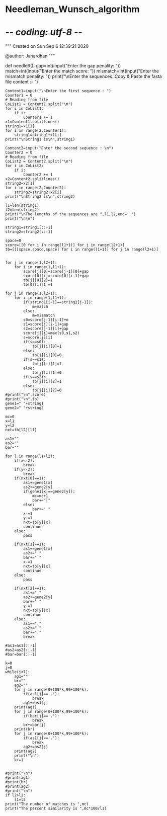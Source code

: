# Needleman_Wunsch_algorithm
# -*- coding: utf-8 -*-
"""
Created on Sun Sep  6 12:39:21 2020

@author: Janardhan
"""


def needle6():
    gap=int(input("Enter the gap penality: "))
    match=int(input("Enter the match score: "))
    mismatch=int(input("Enter the mismatch penality: "))
    print("\nEnter the sequences. Copy & Paste the fasta file content :- ")
    
    Content1=input("\nEnter the first sequence : ")
    Counter1 = 0
    # Reading from file 
    CoList1 = Content1.split("\n") 
    for i in CoList1: 
        if i: 
            Counter1 += 1
    x1=Content1.splitlines()
    string1=x1[1]
    for i in range(2,Counter1):
        string1=string1+x1[i]
    print("\nString1 is\n",string1)
    
    Content2=input("Enter the second sequence : \n")
    Counter2 = 0
    # Reading from file 
    CoList2 = Content2.split("\n") 
    for i in CoList2: 
        if i: 
            Counter2 += 1
    x2=Content2.splitlines()
    string2=x2[1]
    for i in range(2,Counter2):
        string2=string2+x2[i]
    print("\nString2 is\n",string2)
    
    l1=len(string1)
    l2=len(string2)
    print("\nThe lengths of the sequences are ",l1,l2,end='.')
    print("\n\n")
    
    string1=string1[::-1]
    string2=string2[::-1]
    
    space=0
    score=[[0 for i in range(l1+1)] for j in range(l2+1)]
    tb=[[[space,space,space] for i in range(l1+1)] for j in range(l2+1)]
    

    for j in range(1,l2+1):
        for i in range(1,l1+1):
            score[j][0]=score[j-1][0]+gap
            score[0][i]=score[0][i-1]+gap
            tb[j][0][2]=1
            tb[0][i][1]=1
    
    for j in range(1,l2+1):
        for i in range(1,l1+1):
            if(string1[i-1]==string2[j-1]):
                m=match
            else:
                m=mismatch
            s0=score[j-1][i-1]+m
            s1=score[j][i-1]+gap
            s2=score[j-1][i]+gap
            score[j][i]=max(s0,s1,s2)
            s=score[j][i]
            if(s==s0):
                tb[j][i][0]=1
            else:
                tb[j][i][0]=0
            if(s==s1):
                tb[j][i][1]=1
            else:
                tb[j][i][1]=0
            if(s==s2):
                tb[j][i][2]=1
            else:
                tb[j][i][2]=0
    #print("\n",score)
    #print("\n",tb)
    gene1=" "+string1
    gene2=" "+string2
    
    mc=0
    x=l1
    y=l2
    nxt=tb[l2][l1]
    
    as1=""
    as2=""
    bar=""

    for l in range(l1+l2):
        if(x<-2):
            break
        if(y<-2):
            break
        if(nxt[0]==1):
            as1+=gene1[x]
            as2+=gene2[y]
            if(gene1[x]==gene2[y]):
                mc=mc+1
                bar+="|"
            else:
                bar+=" " 
            x-=1
            y-=1
            nxt=tb[y][x]
            continue
        else:
            pass
        
        if(nxt[1]==1):
            as1+=gene1[x]
            as2+="_"
            bar+=" "
            x-=1
            nxt=tb[y][x]
            continue
        else:
            pass
      
        if(nxt[2]==1):
            as1+="_"
            as2+=gene2[y]
            bar+=" "
            y-=1
            nxt=tb[y][x]
            continue
        else:
            as1+="."
            as2+="."
            bar+="."
            break
        
    #as1=as1[::-1]
    #as2=as2[::-1]
    #bar=bar[::-1]
    
    k=0
    j=0
    while(j<l):
        ag1=""
        br=""
        ag2=""
        for j in range(0+100*k,99+100*k):
            if(as1[j]=='.'):
                break
            ag1+=as1[j]
        print(ag1)
        for j in range(0+100*k,99+100*k):
            if(bar[j]=='.'):
                break
            br+=bar[j]
        print(br)
        for j in range(0+100*k,99+100*k):
            if(as1[j]=='.'):
                break
            ag2+=as2[j]
        print(ag2)
        print("\n")
        k+=1
        
    
    #print("\n")
    #print(ag1)
    #print(br)
    #print(ag2)
    #print("\n")
    if l2>l1:
        l1=l2
    print("The number of matches is ",mc)
    print("The percent similarity is ",mc*100/l1)
